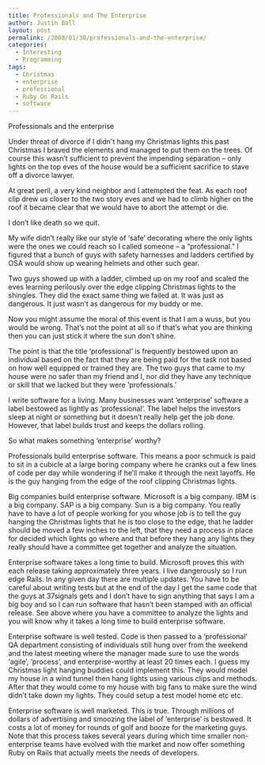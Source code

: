 ```yaml
---
title: Professionals and The Enterprise
author: Justin Ball
layout: post
permalink: /2008/01/30/professionals-and-the-enterprise/
categories:
  - Interesting
  - Programming
tags:
  - Christmas
  - enterprise
  - professional
  - Ruby On Rails
  - software
---
```


Professionals and the enterprise

Under threat of divorce if I didn't hang my Christmas lights this past Christmas I braved the elements and managed to put them on the trees. Of course this wasn’t sufficient to prevent the impending separation – only lights on the top eves of the house would be a sufficient sacrifice to stave off a divorce lawyer.

At great peril, a very kind neighbor and I attempted the feat. As each roof clip drew us closer to the two story eves and we had to climb higher on the roof it became clear that we would have to abort the attempt or die.

I don’t like death so we quit.

My wife didn’t really like our style of ‘safe’ decorating where the only lights were the ones we could reach so I called someone – a “professional.” I figured that a bunch of guys with safety harnesses and ladders certified by OSA would show up wearing helmets and other such gear.

Two guys showed up with a ladder, climbed up on my roof and scaled the eves learning perilously over the edge clipping Christmas lights to the shingles. They did the exact same thing we failed at. It was just as dangerous. It just wasn’t as dangerous for my buddy or me.

Now you might assume the moral of this event is that I am a wuss, but you would be wrong. That’s not the point at all so if that’s what you are thinking then you can just stick it where the sun don’t shine.

The point is that the title ‘professional’ is frequently bestowed upon an individual based on the fact that they are being paid for the task not based on how well equipped or trained they are. The two guys that came to my house were no safer than my friend and I, nor did they have any technique or skill that we lacked but they were ‘professionals.’

I write software for a living. Many businesses want ‘enterprise’ software a label bestowed as lightly as ‘professional’. The label helps the investors sleep at night or something but it doesn’t really help get the job done. However, that label builds trust and keeps the dollars rolling.

So what makes something ‘enterprise’ worthy?

Professionals build enterprise software.
This means a poor schmuck is paid to sit in a cubicle at a large boring company where he cranks out a few lines of code per day while wondering if he’ll make it through the next layoffs. He is the guy hanging from the edge of the roof clipping Christmas lights.

Big companies build enterprise software.
Microsoft is a big company. IBM is a big company. SAP is a big company. Sun is a big company. You really have to have a lot of people working for you whose job is to tell the guy hanging the Christmas lights that he is too close to the edge, that he ladder should be moved a few inches to the left, that they need a process in place for decided which lights go where and that before they hang any lights they really should have a committee get together and analyze the situation.

Enterprise software takes a long time to build.
Microsoft proves this with each release taking approximately three years. I live dangerously so I run edge Rails. In any given day there are multiple updates. You have to be careful about writing tests but at the end of the day I get the same code that the guys at 37signals gets and I don’t have to sign anything that says I am a big boy and so I can run software that hasn’t been stamped with an official release. See above where you have a committee to analyze the lights and you will know why it takes a long time to build enterprise software.

Enterprise software is well tested.
Code is then passed to a ‘professional’ QA department consisting of individuals still hung over from the weekend and the latest meeting where the manager made sure to use the words ‘agile’, ‘process’, and enterprise-worthy at least 20 times each. I guess my Christmas light hanging buddies could implement this. They would model my house in a wind tunnel then hang lights using various clips and methods. After that they would come to my house with big fans to make sure the wind didn’t take down my lights. They could setup a test model home etc etc.

Enterprise software is well marketed.
This is true. Through millions of dollars of advertising and smoozing the label of ‘enterprise’ is bestowed. It costs a lot of money for rounds of golf and booze for the marketing guys. Note that this process takes several years during which time smaller non-enterprise teams have evolved with the market and now offer something Ruby on Rails that actually meets the needs of developers.